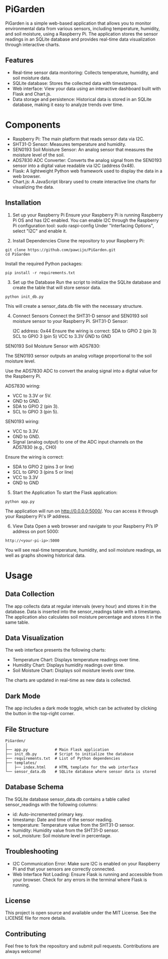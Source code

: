 # PiGarden

PiGarden is a simple web-based application that allows you to monitor environmental data from various sensors, including temperature, humidity, and soil moisture, using a Raspberry Pi. The application stores the sensor readings in an SQLite database and provides real-time data visualization through interactive charts.

## Features
- Real-time sensor data monitoring: Collects temperature, humidity, and soil moisture data.
- SQLite database: Stores the collected data with timestamps.
- Web interface: View your data using an interactive dashboard built with Flask and Chart.js.
- Data storage and persistence: Historical data is stored in an SQLite database, making it easy to analyze trends over time.

#  Components
- Raspberry Pi: The main platform that reads sensor data via I2C.
- SHT31-D Sensor: Measures temperature and humidity.
- SEN0193 Soil Moisture Sensor: An analog sensor that measures the moisture level of the soil.
- ADS7830 ADC Converter: Converts the analog signal from the SEN0193 sensor into a digital value readable via I2C (address 0x48).
- Flask: A lightweight Python web framework used to display the data in a web browser.
- Chart.js: A JavaScript library used to create interactive line charts for visualizing the data.

## Installation

1. Set up your Raspberry Pi
Ensure your Raspberry Pi is running Raspberry Pi OS and has I2C enabled. You can enable I2C through the Raspberry Pi configuration tool:
sudo raspi-config
Under "Interfacing Options", select "I2C" and enable it.

2. Install Dependencies
Clone the repository to your Raspberry Pi:
```
git clone https://github.com/pawcijo/PiGarden.git
cd PiGarden
```

Install the required Python packages:
```
pip install -r requirements.txt
```

3. Set up the Database
Run the script to initialize the SQLite database and create the table that will store sensor data.
```
python init_db.py
```
This will create a sensor_data.db file with the necessary structure.

4. Connect Sensors
Connect the SHT31-D sensor and SEN0193 soil moisture sensor to your Raspberry Pi.
SHT31-D Sensor:

    I2C address: 0x44
    Ensure the wiring is correct:
        SDA to GPIO 2 (pin 3)
        SCL to GPIO 3 (pin 5)
        VCC to 3.3V
        GND to GND

SEN0193 Soil Moisture Sensor with ADS7830:

The SEN0193 sensor outputs an analog voltage proportional to the soil moisture level.

Use the ADS7830 ADC to convert the analog signal into a digital value for the Raspberry Pi.

ADS7830 wiring:
- VCC to 3.3V or 5V.
- GND to GND.
- SDA to GPIO 2 (pin 3).
- SCL to GPIO 3 (pin 5).

SEN0193 wiring:
- VCC to 3.3V.
- GND to GND.
- Signal (analog output) to one of the ADC input channels on the ADS7830 (e.g., CH0)

Ensure the wiring is correct:
- SDA to GPIO 2 (pins 3 or line)
- SCL to GPIO 3 (pins 5 or line)
- VCC to 3.3V
- GND to GND

5. Start the Application
To start the Flask application:
```
python app.py
```
The application will run on http://0.0.0.0:5000/. You can access it through your Raspberry Pi's IP address.

6. View Data
Open a web browser and navigate to your Raspberry Pi’s IP address on port 5000:
```
http://<your-pi-ip>:5000
```
You will see real-time temperature, humidity, and soil moisture readings, as well as graphs showing historical data.

# Usage

## Data Collection
The app collects data at regular intervals (every hour) and stores it in the database. Data is inserted into the sensor_readings table with a timestamp. The application also calculates soil moisture percentage and stores it in the same table.

## Data Visualization
The web interface presents the following charts:
- Temperature Chart: Displays temperature readings over time.
- Humidity Chart: Displays humidity readings over time.
- Soil Moisture Chart: Displays soil moisture levels over time.

The charts are updated in real-time as new data is collected.

## Dark Mode
The app includes a dark mode toggle, which can be activated by clicking the button in the top-right corner.

## File Structure
```
PiGarden/
│
├── app.py            # Main Flask application
├── init_db.py        # Script to initialize the database
├── requirements.txt  # List of Python dependencies
├── templates/
│   ├── index.html    # HTML template for the web interface
└── sensor_data.db    # SQLite database where sensor data is stored
```

## Database Schema
The SQLite database sensor_data.db contains a table called sensor_readings with the following columns:
- id: Auto-incremented primary key.
- timestamp: Date and time of the sensor reading.
- temperature: Temperature value from the SHT31-D sensor.
- humidity: Humidity value from the SHT31-D sensor.
- soil_moisture: Soil moisture level in percentage.

## Troubleshooting
- I2C Communication Error: Make sure I2C is enabled on your Raspberry Pi and that your sensors are correctly connected.
- Web Interface Not Loading: Ensure Flask is running and accessible from your browser. Check for any errors in the terminal where Flask is running.

## License
This project is open source and available under the MIT License. See the LICENSE file for more details.

## Contributing
Feel free to fork the repository and submit pull requests. Contributions are always welcome!


